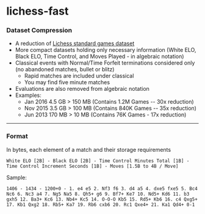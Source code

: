 # lichess-fast

### Dataset Compression
- A reduction of [Lichess standard games dataset](https://database.lichess.org/#standard_games)
- More compact datasets holding only necessary information (White ELO, Black ELO, Time Control, and Moves Played - in algebraic notation)
- Classical events with Normal/Time Forfeit terminations considered only (no abandoned matches, bullet or blitz)
  - Rapid matches are included under classical
  - You may find five minute matches
- Evaluations are also removed from algebraic notation
- Examples:
  - Jan 2016 4.5 GB > 150 MB (Contains 1.2M Games -- 30x reduction)
  - Nov 2015 3.5 GB > 100 MB (Contains 840K Games -- 35x reduction)
  - Jun 2013 170 MB > 10 MB (Contains 76K Games - 17x reduction)

---
### Format
In bytes, each element of a match and their storage requirements
```
White ELO [2B] - Black ELO [2B] - Time Control Minutes Total [1B] - Time Control Increment Seconds [1B] - Moves [1.5B to 4B / Move]
```
Sample:
```
1406 - 1434 - 1200+0 - 1. e4 e5 2. Nf3 f6 3. d4 a5 4. dxe5 fxe5 5. Bc4 Nc6 6. Nc3 a4 7. Ng5 Na5 8. Qh5+ g6 9. Bf7+ Ke7 10. Nd5+ Kd6 11. b3 gxh5 12. Ba3+ Kc6 13. Nb4+ Kc5 14. O-O-O Kb5 15. Rd5+ Kb6 16. c4 Qxg5+ 17. Kb1 Qxg2 18. Rb5+ Ka7 19. Rb6 cxb6 20. Rc1 Qxe4+ 21. Ka1 Qd4+ 0-1
```

